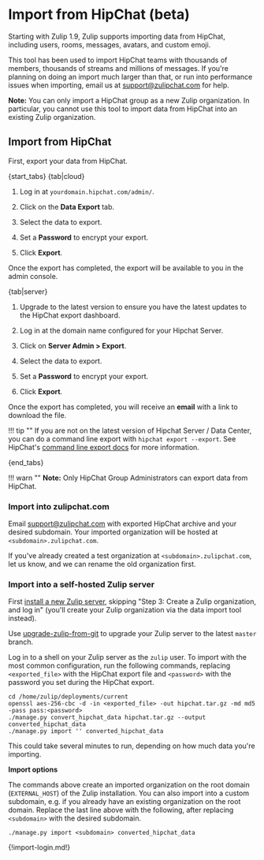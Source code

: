 # Import from HipChat (beta)

Starting with Zulip 1.9, Zulip supports importing data from HipChat,
including users, rooms, messages, avatars, and custom emoji.

This tool has been used to import HipChat teams with thousands of
members, thousands of streams and millions of messages. If you're
planning on doing an import much larger than that, or run into
performance issues when importing, email us at support@zulipchat.com
for help.

**Note:** You can only import a HipChat group as a new Zulip
organization. In particular, you cannot use this tool to import data
from HipChat into an existing Zulip organization.

## Import from HipChat

First, export your data from HipChat.

{start_tabs}
{tab|cloud}

1. Log in at `yourdomain.hipchat.com/admin/`.

1. Click on the **Data Export** tab.

1. Select the data to export.

1. Set a **Password** to encrypt your export.

1. Click **Export**.

Once the export has completed, the export will be available to you in the
admin console.

{tab|server}

1. Upgrade to the latest version to ensure you have the latest updates to
   the HipChat export dashboard.

1. Log in at the domain name configured for your Hipchat Server.

1. Click on **Server Admin > Export**.

1. Select the data to export.

1. Set a **Password** to encrypt your export.

1. Click **Export**.

Once the export has completed, you will receive an **email** with a link to
download the file.

!!! tip ""
    If you are not on the latest version of Hipchat Server / Data Center,
    you can do a command line export with `hipchat export --export`.  See
    HipChat's [command line export docs][cli-export] for more information.

{end_tabs}

!!! warn ""
    **Note:** Only HipChat Group Administrators can export data from HipChat.

[cli-export]: https://confluence.atlassian.com/hipchatdc3/export-data-from-hipchat-data-center-913476832.html

### Import into zulipchat.com

Email support@zulipchat.com with exported HipChat archive and your desired
subdomain. Your imported organization will be hosted at
`<subdomain>.zulipchat.com`.

If you've already created a test organization at
`<subdomain>.zulipchat.com`, let us know, and we can rename the old
organization first.

### Import into a self-hosted Zulip server

First
[install a new Zulip server](https://zulip.readthedocs.io/en/stable/production/install.html),
skipping "Step 3: Create a Zulip organization, and log in" (you'll
create your Zulip organization via the data import tool instead).

Use [upgrade-zulip-from-git][upgrade-zulip-from-git] to
upgrade your Zulip server to the latest `master` branch.

Log in to a shell on your Zulip server as the `zulip` user. To import with
the most common configuration, run the following commands, replacing
`<exported_file>` with the HipChat export file and `<password>` with the
password you set during the HipChat export.

```
cd /home/zulip/deployments/current
openssl aes-256-cbc -d -in <exported_file> -out hipchat.tar.gz -md md5 -pass pass:<password>
./manage.py convert_hipchat_data hipchat.tar.gz --output converted_hipchat_data
./manage.py import '' converted_hipchat_data
```

This could take several minutes to run, depending on how much data you're
importing.

**Import options**

The commands above create an imported organization on the root domain
(`EXTERNAL_HOST`) of the Zulip installation. You can also import into a
custom subdomain, e.g. if you already have an existing organization on the
root domain. Replace the last line above with the following, after replacing
`<subdomain>` with the desired subdomain.

```
./manage.py import <subdomain> converted_hipchat_data
```

{!import-login.md!}

[upgrade-zulip-from-git]: https://zulip.readthedocs.io/en/latest/production/maintain-secure-upgrade.html#upgrading-from-a-git-repository
